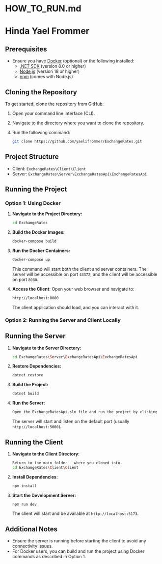 
# HOW_TO_RUN.md

# Hinda Yael Frommer

## Prerequisites
- Ensure you have [Docker](https://www.docker.com/products/docker-desktop) (optional) or the following installed:
  - [.NET SDK](https://dotnet.microsoft.com/download) (version 8.0 or higher)
  - [Node.js](https://nodejs.org/) (version 18 or higher)
  - [npm](https://www.npmjs.com/) (comes with Node.js)

## Cloning the Repository

To get started, clone the repository from GitHub:

1. Open your command line interface (CLI).
2. Navigate to the directory where you want to clone the repository.
3. Run the following command:

   ```sh
   git clone https://github.com/yaelifrommer/ExchangeRates.git
   ```

## **Project Structure**
- Client: `ExchangeRates\Client\Client`
- Server: `ExchangeRates\Server\ExchangeRatesApi\ExchangeRatesApi`

## **Running the Project**

### Option 1: Using Docker

1. **Navigate to the Project Directory:**
   ```sh
   cd ExchangeRates
   ```

2. **Build the Docker Images:**
   ```sh
   docker-compose build
   ```

3. **Run the Docker Containers:**
   ```sh
   docker-compose up
   ```
   This command will start both the client and server containers. The server will be accessible on port `44372`, and the client will be accessible on port `8080`.

4. **Access the Client:**
   Open your web browser and navigate to:
   ```sh
   http://localhost:8080
   ```
   The client application should load, and you can interact with it.

### Option 2: Running the Server and Client Locally

## **Running the Server**

1. **Navigate to the Server Directory:**
   ```sh
   cd ExchangeRates\Server\ExchangeRatesApi\ExchangeRatesApi
   ```

2. **Restore Dependencies:**
   ```sh
   dotnet restore
   ```

3. **Build the Project:**
   ```sh
   dotnet build
   ```

4. **Run the Server:**
   ```sh 
   Open the ExchangeRatesApi.sln file and run the project by clicking the green 'Run' button, which is labeled 'IIS Express'
   ```
   The server will start and listen on the default port (usually `http://localhost:5000`).

## **Running the Client**

1. **Navigate to the Client Directory:**
   ```sh
   Return to the main folder - where you cloned into.
   cd ExchangeRates\Client\Client
   ```

2. **Install Dependencies:**
   ```sh
   npm install
   ```

3. **Start the Development Server:**
   ```sh
   npm run dev
   ```
   The client will start and be available at `http://localhost:5173`.

## Additional Notes

- Ensure the server is running before starting the client to avoid any connectivity issues.
- For Docker users, you can build and run the project using Docker commands as described in Option 1.
